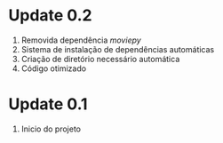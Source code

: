 # Update 0.2
1. Removida dependência _moviepy_
2. Sistema de instalação de dependências automáticas
3. Criação de diretório necessário automática
4. Código otimizado
# Update 0.1
1. Inicio do projeto
